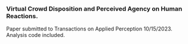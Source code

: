### Virtual Crowd Disposition and Perceived Agency on Human Reactions.  
Paper submitted to Transactions on Applied Perception 10/15/2023. Analysis code included.
